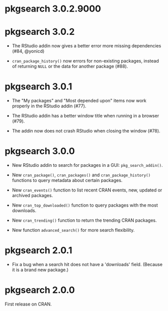 
# pkgsearch 3.0.2.9000

# pkgsearch 3.0.2

* The RStudio addin now gives a better error more missing dependencies
  (#84, @yonicd)

* `cran_package_history()` now errors for non-existing packages, instead
  of returning `NULL` or the data for another package (#88).

# pkgsearch 3.0.1

* The "My packages" and "Most depended upon" items now work properly
  in the RStudio addin (#77).

* The RStudio addin has a better window title when running in a
  browser (#79).

* The addin now does not crash RStudio when closing the window (#78).

# pkgsearch 3.0.0

* New RStudio addin to search for packages in a GUI:
  `pkg_search_addin()`.

* New `cran_package()`, `cran_packages()` and `cran_package_history()`
  functions to query metadata about certain packages.

* New `cran_events()` function to list recent CRAN events, new, updated
  or archived packages.
    
* New `cran_top_downloaded()` function to query packages with the most
  downloads.

* New `cran_trending()` function to return the trending CRAN packages.

* New function `advanced_search()` for more search flexibility.

# pkgsearch 2.0.1

* Fix a bug when a search hit does not have a 'downloads' field.
  (Because it is a brand new package.)

# pkgsearch 2.0.0

First release on CRAN.

